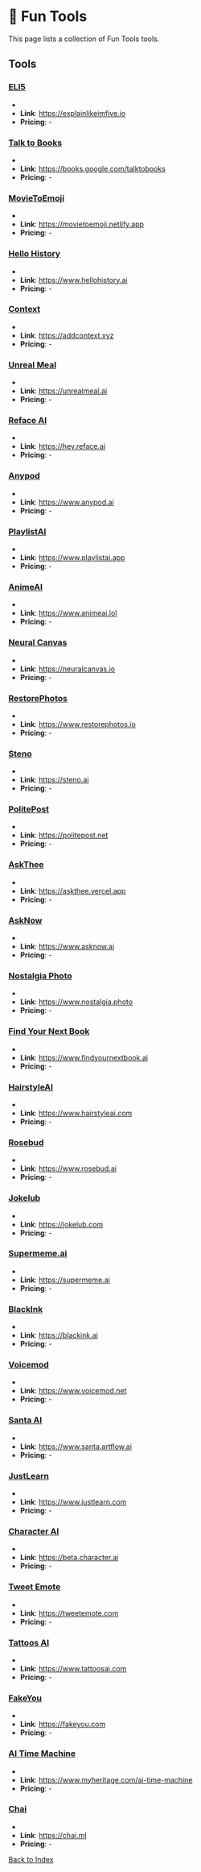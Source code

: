 # 👻 Fun Tools

This page lists a collection of Fun Tools tools.

## Tools

### [ELI5](https://explainlikeimfive.io)
-
- **Link**: https://explainlikeimfive.io
- **Pricing**: -

### [Talk to Books](https://books.google.com/talktobooks)
-
- **Link**: https://books.google.com/talktobooks
- **Pricing**: -

### [MovieToEmoji](https://movietoemoji.netlify.app)
-
- **Link**: https://movietoemoji.netlify.app
- **Pricing**: -

### [Hello History](https://www.hellohistory.ai)
-
- **Link**: https://www.hellohistory.ai
- **Pricing**: -

### [Context](https://addcontext.xyz)
-
- **Link**: https://addcontext.xyz
- **Pricing**: -

### [Unreal Meal](https://unrealmeal.ai)
-
- **Link**: https://unrealmeal.ai
- **Pricing**: -

### [Reface AI](https://hey.reface.ai)
-
- **Link**: https://hey.reface.ai
- **Pricing**: -

### [Anypod](https://www.anypod.ai)
-
- **Link**: https://www.anypod.ai
- **Pricing**: -

### [PlaylistAI](https://www.playlistai.app)
-
- **Link**: https://www.playlistai.app
- **Pricing**: -

### [AnimeAI](https://www.animeai.lol)
-
- **Link**: https://www.animeai.lol
- **Pricing**: -

### [Neural Canvas](https://neuralcanvas.io)
-
- **Link**: https://neuralcanvas.io
- **Pricing**: -

### [RestorePhotos](https://www.restorephotos.io)
-
- **Link**: https://www.restorephotos.io
- **Pricing**: -

### [Steno](https://steno.ai)
-
- **Link**: https://steno.ai
- **Pricing**: -

### [PolitePost](https://politepost.net)
-
- **Link**: https://politepost.net
- **Pricing**: -

### [AskThee](https://askthee.vercel.app)
-
- **Link**: https://askthee.vercel.app
- **Pricing**: -

### [AskNow](https://www.asknow.ai)
-
- **Link**: https://www.asknow.ai
- **Pricing**: -

### [Nostalgia Photo](https://www.nostalgia.photo)
-
- **Link**: https://www.nostalgia.photo
- **Pricing**: -

### [Find Your Next Book](https://www.findyournextbook.ai)
-
- **Link**: https://www.findyournextbook.ai
- **Pricing**: -

### [HairstyleAI](https://www.hairstyleai.com)
-
- **Link**: https://www.hairstyleai.com
- **Pricing**: -

### [Rosebud](https://www.rosebud.ai)
-
- **Link**: https://www.rosebud.ai
- **Pricing**: -

### [Jokelub](https://jokelub.com)
-
- **Link**: https://jokelub.com
- **Pricing**: -

### [Supermeme.ai](https://supermeme.ai)
-
- **Link**: https://supermeme.ai
- **Pricing**: -

### [BlackInk](https://blackink.ai)
-
- **Link**: https://blackink.ai
- **Pricing**: -

### [Voicemod](https://www.voicemod.net)
-
- **Link**: https://www.voicemod.net
- **Pricing**: -

### [Santa AI](https://www.santa.artflow.ai)
-
- **Link**: https://www.santa.artflow.ai
- **Pricing**: -

### [JustLearn](https://www.justlearn.com)
-
- **Link**: https://www.justlearn.com
- **Pricing**: -

### [Character AI](https://beta.character.ai)
-
- **Link**: https://beta.character.ai
- **Pricing**: -

### [Tweet Emote](https://tweetemote.com)
-
- **Link**: https://tweetemote.com
- **Pricing**: -

### [Tattoos AI](https://www.tattoosai.com)
-
- **Link**: https://www.tattoosai.com
- **Pricing**: -

### [FakeYou](https://fakeyou.com)
-
- **Link**: https://fakeyou.com
- **Pricing**: -

### [AI Time Machine](https://www.myheritage.com/ai-time-machine)
-
- **Link**: https://www.myheritage.com/ai-time-machine
- **Pricing**: -

### [Chai](https://chai.ml)
-
- **Link**: https://chai.ml
- **Pricing**: -


[Back to Index](../README.MD)
